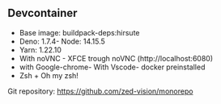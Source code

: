 ## Devcontainer

- Base image: buildpack-deps:hirsute
- Deno: 1.7.4- Node: 14.15.5
- Yarn: 1.22.10
- With noVNC - XFCE trough noVNC (http://localhost:6080)
- with Google-chrome- With Vscode- docker preinstalled
- Zsh + Oh my zsh!

Git repository: https://github.com/zed-vision/monorepo
